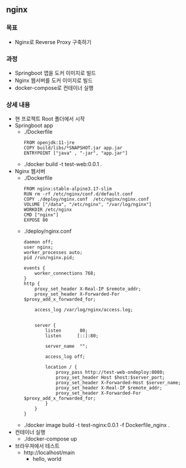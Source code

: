 ## nginx

### 목표

- Nginx로 Reverse Proxy 구축하기

### 과정

- Springboot 앱을 도커 이미지로 빌드
- Nginx 웹서버를 도커 이미지로 빌드
- docker-compose로 컨테이너 실행

### 상세 내용

- 현 프로젝트 Root 폴더에서 시작
- Springboot app
  - ./Dockerfile
    ```
    FROM openjdk:11-jre
	COPY build/libs/*SNAPSHOT.jar app.jar
	ENTRYPOINT ["java" , "-jar", "app.jar"]
    ```
  - ./docker build -t test-web:0.0.1 .
- Nginx 웹서버 
  - ./Dockerfile
    ```
    FROM nginx:stable-alpine3.17-slim
	RUN rm -rf /etc/nginx/conf.d/default.conf
	COPY ./deploy/nginx.conf  /etc/nginx/nginx.conf
	VOLUME ["/data", "/etc/nginx", "/var/log/nginx"]
	WORKDIR /etc/nginx
	CMD ["nginx"]
	EXPOSE 80
    ```
  - ./deploy/nginx.conf
    ```
    daemon off;
	user nginx;
	worker_processes auto;
	pid /run/nginx.pid;

	events {
	    worker_connections 768;
	}
	http {
	    proxy_set_header X-Real-IP $remote_addr;
	    proxy_set_header X-Forwarded-For $proxy_add_x_forwarded_for;

	    access_log /var/log/nginx/access.log;


	    server {
	        listen       80;
	        listen      [::]:80;

	        server_name  "";

	        access_log off;

	        location / {
	            proxy_pass http://test-web-ondeploy:8080;
	            proxy_set_header Host $host:$server_port;
	            proxy_set_header X-Forwarded-Host $server_name;
	            proxy_set_header X-Real-IP $remote_addr;
	            proxy_set_header X-Forwarded-For $proxy_add_x_forwarded_for;
	        }
	    }
	}

    ```
  - ./docker image build -t test-nginx:0.0.1 -f Dockerfile_nginx .
- 컨테이너 실행
  - ./docker-compose up
- 브라우져에서 테스트
  - http://localhost/main
    - hello, world

